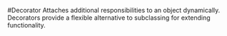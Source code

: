#Decorator
Attaches additional responsibilities to an object dynamically. Decorators provide a flexible alternative to subclassing for extending functionality.
